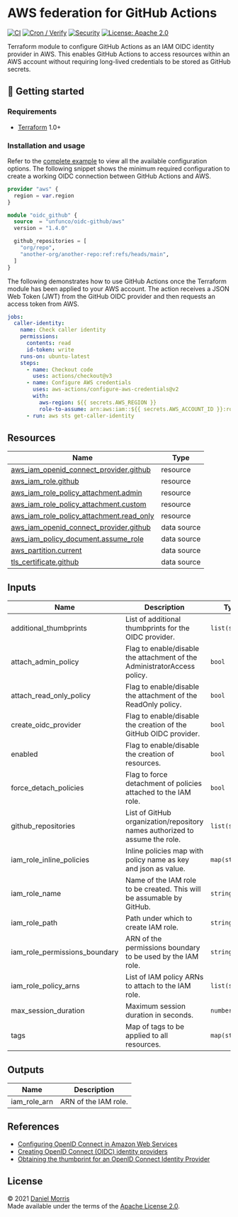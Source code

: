 # AWS federation for GitHub Actions

[![CI](https://github.com/unfunco/terraform-aws-oidc-github/actions/workflows/ci.yaml/badge.svg)](https://github.com/unfunco/terraform-aws-oidc-github/actions/workflows/ci.yaml)
[![Cron / Verify](https://github.com/unfunco/terraform-aws-oidc-github/actions/workflows/cron.yaml/badge.svg)](https://github.com/unfunco/terraform-aws-oidc-github/actions/workflows/cron.yaml)
[![Security](https://github.com/unfunco/terraform-aws-oidc-github/actions/workflows/security.yaml/badge.svg)](https://github.com/unfunco/terraform-aws-oidc-github/actions/workflows/security.yaml)
[![License: Apache 2.0](https://img.shields.io/badge/License-Apache_2.0-purple.svg)](https://opensource.org/licenses/Apache-2.0)

Terraform module to configure GitHub Actions as an IAM OIDC identity provider in
AWS. This enables GitHub Actions to access resources within an AWS account
without requiring long-lived credentials to be stored as GitHub secrets.

## 🔨 Getting started

### Requirements

- [Terraform] 1.0+

### Installation and usage

Refer to the [complete example] to view all the available configuration options.
The following snippet shows the minimum required configuration to create a
working OIDC connection between GitHub Actions and AWS.

```terraform
provider "aws" {
  region = var.region
}

module "oidc_github" {
  source  = "unfunco/oidc-github/aws"
  version = "1.4.0"

  github_repositories = [
    "org/repo",
    "another-org/another-repo:ref:refs/heads/main",
  ]
}
```

The following demonstrates how to use GitHub Actions once the Terraform module
has been applied to your AWS account. The action receives a JSON Web Token (JWT)
from the GitHub OIDC provider and then requests an access token from AWS.

```yaml
jobs:
  caller-identity:
    name: Check caller identity
    permissions:
      contents: read
      id-token: write
    runs-on: ubuntu-latest
    steps:
      - name: Checkout code
        uses: actions/checkout@v3
      - name: Configure AWS credentials
        uses: aws-actions/configure-aws-credentials@v2
        with:
          aws-region: ${{ secrets.AWS_REGION }}
          role-to-assume: arn:aws:iam::${{ secrets.AWS_ACCOUNT_ID }}:role/github
      - run: aws sts get-caller-identity
```

<!-- BEGIN_TF_DOCS -->

## Resources

| Name                                                                                                                                                 | Type        |
| ---------------------------------------------------------------------------------------------------------------------------------------------------- | ----------- |
| [aws_iam_openid_connect_provider.github](https://registry.terraform.io/providers/hashicorp/aws/latest/docs/resources/iam_openid_connect_provider)    | resource    |
| [aws_iam_role.github](https://registry.terraform.io/providers/hashicorp/aws/latest/docs/resources/iam_role)                                          | resource    |
| [aws_iam_role_policy_attachment.admin](https://registry.terraform.io/providers/hashicorp/aws/latest/docs/resources/iam_role_policy_attachment)       | resource    |
| [aws_iam_role_policy_attachment.custom](https://registry.terraform.io/providers/hashicorp/aws/latest/docs/resources/iam_role_policy_attachment)      | resource    |
| [aws_iam_role_policy_attachment.read_only](https://registry.terraform.io/providers/hashicorp/aws/latest/docs/resources/iam_role_policy_attachment)   | resource    |
| [aws_iam_openid_connect_provider.github](https://registry.terraform.io/providers/hashicorp/aws/latest/docs/data-sources/iam_openid_connect_provider) | data source |
| [aws_iam_policy_document.assume_role](https://registry.terraform.io/providers/hashicorp/aws/latest/docs/data-sources/iam_policy_document)            | data source |
| [aws_partition.current](https://registry.terraform.io/providers/hashicorp/aws/latest/docs/data-sources/partition)                                    | data source |
| [tls_certificate.github](https://registry.terraform.io/providers/hashicorp/tls/latest/docs/data-sources/certificate)                                 | data source |

## Inputs

| Name                          | Description                                                                 | Type           | Default    | Required |
| ----------------------------- | --------------------------------------------------------------------------- | -------------- | ---------- | :------: |
| additional_thumbprints        | List of additional thumbprints for the OIDC provider.                       | `list(string)` | `null`     |    no    |
| attach_admin_policy           | Flag to enable/disable the attachment of the AdministratorAccess policy.    | `bool`         | `false`    |    no    |
| attach_read_only_policy       | Flag to enable/disable the attachment of the ReadOnly policy.               | `bool`         | `true`     |    no    |
| create_oidc_provider          | Flag to enable/disable the creation of the GitHub OIDC provider.            | `bool`         | `true`     |    no    |
| enabled                       | Flag to enable/disable the creation of resources.                           | `bool`         | `true`     |    no    |
| force_detach_policies         | Flag to force detachment of policies attached to the IAM role.              | `bool`         | `false`    |    no    |
| github_repositories           | List of GitHub organization/repository names authorized to assume the role. | `list(string)` | n/a        |   yes    |
| iam_role_inline_policies      | Inline policies map with policy name as key and json as value.              | `map(string)`  | `{}`       |    no    |
| iam_role_name                 | Name of the IAM role to be created. This will be assumable by GitHub.       | `string`       | `"github"` |    no    |
| iam_role_path                 | Path under which to create IAM role.                                        | `string`       | `"/"`      |    no    |
| iam_role_permissions_boundary | ARN of the permissions boundary to be used by the IAM role.                 | `string`       | `""`       |    no    |
| iam_role_policy_arns          | List of IAM policy ARNs to attach to the IAM role.                          | `list(string)` | `[]`       |    no    |
| max_session_duration          | Maximum session duration in seconds.                                        | `number`       | `3600`     |    no    |
| tags                          | Map of tags to be applied to all resources.                                 | `map(string)`  | `{}`       |    no    |

## Outputs

| Name         | Description          |
| ------------ | -------------------- |
| iam_role_arn | ARN of the IAM role. |

<!-- END_TF_DOCS -->

## References

- [Configuring OpenID Connect in Amazon Web Services]
- [Creating OpenID Connect (OIDC) identity providers]
- [Obtaining the thumbprint for an OpenID Connect Identity Provider]

## License

© 2021 [Daniel Morris](https://unfun.co)  
Made available under the terms of the [Apache License 2.0].

[apache license 2.0]: LICENSE.md
[complete example]: examples/complete
[configuring openid connect in amazon web services]: https://docs.github.com/en/actions/deployment/security-hardening-your-deployments/configuring-openid-connect-in-amazon-web-services
[creating openid connect (oidc) identity providers]: https://docs.aws.amazon.com/IAM/latest/UserGuide/id_roles_providers_create_oidc.html
[make]: https://www.gnu.org/software/make/
[obtaining the thumbprint for an openid connect identity provider]: https://docs.aws.amazon.com/IAM/latest/UserGuide/id_roles_providers_create_oidc_verify-thumbprint.html
[terraform]: https://www.terraform.io
